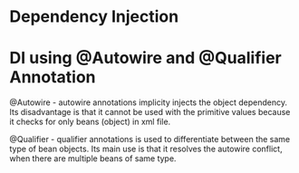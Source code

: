 # Dependency Injection
# DI using @Autowire and @Qualifier Annotation
@Autowire - autowire annotations implicity injects the object dependency.
Its disadvantage is that it cannot be used with the primitive values
because it checks for only beans (object) in xml file.

@Qualifier - qualifier annotations is used to differentiate between the same 
type of bean objects.
Its main use is that it resolves the autowire conflict, when there are
multiple beans of same type.